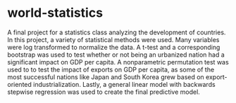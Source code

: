 # world-statistics
A final project for a statistics class analyzing the development of countries. In this project, a variety of statistical methods were used. Many variables were log transformed to normalize the data. A t-test and a corresponding bootstrap was used to test whether or not being an urbanized nation had a significant impact on GDP per capita. A nonparametric permutation test was used to to test the impact of exports on GDP per capita, as some of the most successful nations like Japan and South Korea grew based on export-oriented industrialization. Lastly, a general linear model with backwards stepwise regression was used to create the final predictive model.
